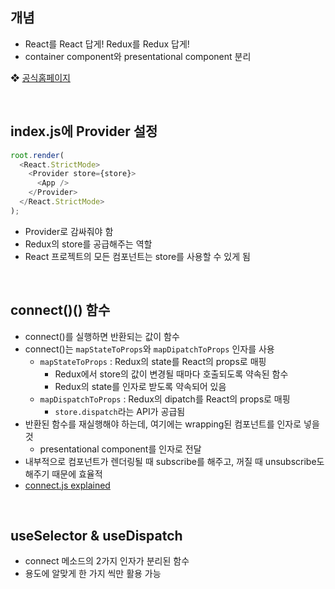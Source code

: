 ## 개념

- React를 React 답게! Redux를 Redux 답게!
- container component와 presentational component 분리

❖ [공식홈페이지](https://react-redux.js.org/)

<br>

## index.js에 Provider 설정

```js
root.render(
  <React.StrictMode>
    <Provider store={store}>
      <App />
    </Provider>
  </React.StrictMode>
);
```

- Provider로 감싸줘야 함
- Redux의 store를 공급해주는 역할
- React 프로젝트의 모든 컴포넌트는 store를 사용할 수 있게 됨

<br>

## connect()() 함수

- connect()를 실행하면 반환되는 값이 함수
- connect()는 `mapStateToProps`와 `mapDipatchToProps` 인자를 사용
  - `mapStateToProps` : Redux의 state를 React의 props로 매핑
    - Redux에서 store의 값이 변경될 때마다 호출되도록 약속된 함수
    - Redux의 state를 인자로 받도록 약속되어 있음
  - `mapDispatchToProps` : Redux의 dipatch를 React의 props로 매핑
    - `store.dispatch`라는 API가 공급됨
- 반환된 함수를 재실행해야 하는데, 여기에는 wrapping된 컴포넌트를 인자로 넣을 것
  - presentational component를 인자로 전달
- 내부적으로 컴포넌트가 렌더링될 때 subscribe를 해주고, 꺼질 때 unsubscribe도 해주기 때문에 효율적
- [connect.js explained](https://gist.github.com/gaearon/1d19088790e70ac32ea636c025ba424e)

<br>

## useSelector & useDispatch

- connect 메소드의 2가지 인자가 분리된 함수
- 용도에 알맞게 한 가지 씩만 활용 가능
